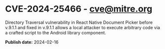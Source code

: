 # CVE-2024-25466 - cve@mitre.org

Directory Traversal vulnerability in React Native Document Picker before v.9.1.1 and fixed in v.9.1.1 allows a local attacker to execute arbitrary code via a crafted script to the Android library component.

**Publish date:** 2024-02-16
